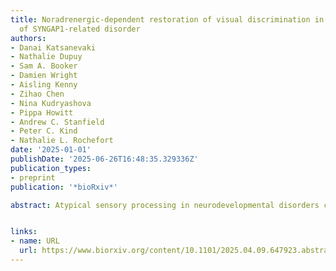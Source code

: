 ```yaml
---
title: Noradrenergic-dependent restoration of visual discrimination in a mouse model
  of SYNGAP1-related disorder
authors:
- Danai Katsanevaki
- Nathalie Dupuy
- Sam A. Booker
- Damien Wright
- Aisling Kenny
- Zihao Chen
- Nina Kudryashova
- Pippa Howitt
- Andrew C. Stanfield
- Peter C. Kind
- Nathalie L. Rochefort
date: '2025-01-01'
publishDate: '2025-06-26T16:48:35.329336Z'
publication_types:
- preprint
publication: '*bioRxiv*'

abstract: Atypical sensory processing in neurodevelopmental disorders contributes to cognitive, social, and behavioural disruptions, yet underlying neurophysiological mechanisms remain unclear. Using a mouse model of *SYNGAP1* haploinsufficiency (HET), a common monogenic cause of intellectual disability and autism, we investigated visual processing deficits. *Syngap* HET mice exhibited impaired behavioural visual discriminability, associated with reduced coding precision for visual stimuli in the primary visual cortex (V1). Notably, intrinsic properties of V1 neurons and visual responses under anaesthesia were unaltered, suggesting behavioural state-dependent disruptions in awake *Syngap* HET mice. Supporting this, both mice and individuals with *SYNGAP1* haploinsufficiency exhibited larger pupil size during visual stimulation, implicating neuromodulatory dysfunction. Targeting noradrenergic tone systemically with an α2-adrenergic receptor agonist restored V1 coding precision in *Syngap* HET mice. Our findings reveal neuromodulatory dysregulation as a novel mechanism underlying sensory disruptions in *SYNGAP1*-related disorder, highlighting potential therapeutic targets for addressing sensory impairments in neurodevelopmental disorders.


links:
- name: URL
  url: https://www.biorxiv.org/content/10.1101/2025.04.09.647923.abstract
---
```

